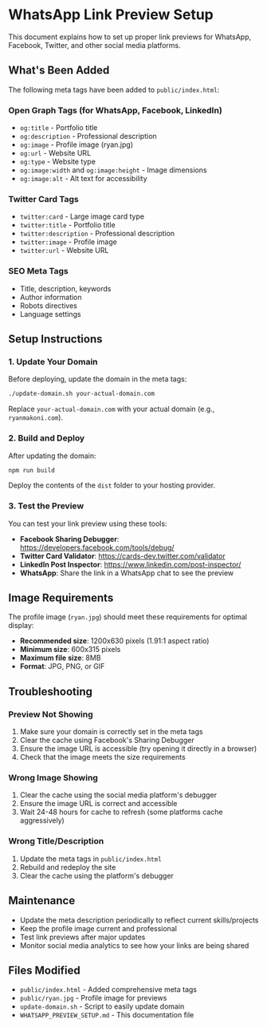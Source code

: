 # WhatsApp Link Preview Setup

This document explains how to set up proper link previews for WhatsApp, Facebook, Twitter, and other social media platforms.

## What's Been Added

The following meta tags have been added to `public/index.html`:

### Open Graph Tags (for WhatsApp, Facebook, LinkedIn)
- `og:title` - Portfolio title
- `og:description` - Professional description
- `og:image` - Profile image (ryan.jpg)
- `og:url` - Website URL
- `og:type` - Website type
- `og:image:width` and `og:image:height` - Image dimensions
- `og:image:alt` - Alt text for accessibility

### Twitter Card Tags
- `twitter:card` - Large image card type
- `twitter:title` - Portfolio title
- `twitter:description` - Professional description
- `twitter:image` - Profile image
- `twitter:url` - Website URL

### SEO Meta Tags
- Title, description, keywords
- Author information
- Robots directives
- Language settings

## Setup Instructions

### 1. Update Your Domain
Before deploying, update the domain in the meta tags:

```bash
./update-domain.sh your-actual-domain.com
```

Replace `your-actual-domain.com` with your actual domain (e.g., `ryanmakoni.com`).

### 2. Build and Deploy
After updating the domain:

```bash
npm run build
```

Deploy the contents of the `dist` folder to your hosting provider.

### 3. Test the Preview
You can test your link preview using these tools:

- **Facebook Sharing Debugger**: https://developers.facebook.com/tools/debug/
- **Twitter Card Validator**: https://cards-dev.twitter.com/validator
- **LinkedIn Post Inspector**: https://www.linkedin.com/post-inspector/
- **WhatsApp**: Share the link in a WhatsApp chat to see the preview

## Image Requirements

The profile image (`ryan.jpg`) should meet these requirements for optimal display:

- **Recommended size**: 1200x630 pixels (1.91:1 aspect ratio)
- **Minimum size**: 600x315 pixels
- **Maximum file size**: 8MB
- **Format**: JPG, PNG, or GIF

## Troubleshooting

### Preview Not Showing
1. Make sure your domain is correctly set in the meta tags
2. Clear the cache using Facebook's Sharing Debugger
3. Ensure the image URL is accessible (try opening it directly in a browser)
4. Check that the image meets the size requirements

### Wrong Image Showing
1. Clear the cache using the social media platform's debugger
2. Ensure the image URL is correct and accessible
3. Wait 24-48 hours for cache to refresh (some platforms cache aggressively)

### Wrong Title/Description
1. Update the meta tags in `public/index.html`
2. Rebuild and redeploy the site
3. Clear the cache using the platform's debugger

## Maintenance

- Update the meta description periodically to reflect current skills/projects
- Keep the profile image current and professional
- Test link previews after major updates
- Monitor social media analytics to see how your links are being shared

## Files Modified

- `public/index.html` - Added comprehensive meta tags
- `public/ryan.jpg` - Profile image for previews
- `update-domain.sh` - Script to easily update domain
- `WHATSAPP_PREVIEW_SETUP.md` - This documentation file 